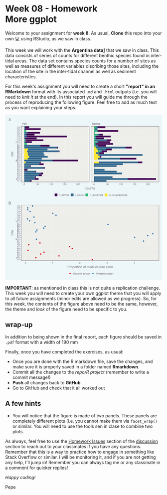 # Week 08 - Homework <br/> More ggplot

Welcome to your assignment for **week 8**. As usual, **Clone** this repo into your own :computer: using RStudio, as we saw in class.

This week we will work with the **Argentina data**[1](https://www.springer.com/gp/book/9780387459677) that we saw in class. This data consists of series of counts for different benthic species found in inter-tidal areas. The data set contains species counts for a number of sites as well as measures of different variables discribing those sites, including the location of the site in the inter-tidal channel as well as sediment characteristics.

For this week's assignment you will need to create a short **"report" in an RMarkdown** format with its associated `.md` and `.html` outputs (i.e. you will need to *knit it* at the end). In this report you will guide me through the process of reproducing the following figure. Feel free to add as much text as you want explaining your steps.

![](figures/figures_to_replicate/argentina_figure.png)<!-- -->

**IMPORTANT**: as mentioned in class this is not quite a replication challenge. This week you will need to create your own ggplot theme that you will apply to all future assignments (minor edits are allowed as we progress). So, for this week, the contents of the figure above need to be the same, however, the theme and *look* of the figure need to be specific to you.

## wrap-up

In addition to being shown in the final report, each figure should be saved in `.pdf` format with a width of 190 mm

Finally, once you have completed the exercises, as usual:

-   Once you are done with the R markdown file, save the changes, and make sure it is properly saved in a folder named **Rmarkdown**.
-   Commit all the changes to the *repo/R project* (remember to write a commit message!)
-   **Push** all changes back to **GitHub**
-   Go to GitHub and check that it all worked out

## A few hints

-   You will notice that the figure is made of two panels. These panels are completely different plots (i.e. you cannot make them via `facet_wrap()` or similar. You will need to use the tools sen in clase to combine two plots.

As always, feel free to use the [Homework Issues](https://github.com/orgs/UM-R-for-EnvSci-Fall-2022/discussions/categories/homework-issues) section of the [discussion](https://github.com/orgs/UM-R-for-EnvSci-Fall-2022/discussions) section to reach out to your classmates if you have any questions. Remember that this is a way to practice how to engage in something like Stack Overflow or similar. I will be monitoring it, and if you are not getting any help, I'll jump in! Remember you can always tag me or any classmate in a comment for quicker replies!

*Happy coding!*

Pepe
